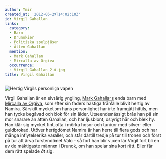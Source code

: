 ```yaml
---
author: Ymir
created_at: '2012-05-29T14:02:10Z'
id: Virgil Gahallan
links:
  category:
  - Barn
  - Drunokier
  - Politiska spelpjäser
  - Ätten Gahallan
  mention:
  - Mark Gahallan
  - Mircalla av Orgiva
  occurrence:
  - Virgil_Gahallan_2.0.jpg
title: Virgil Gahallan
---
```


![Hertig Virgils personliga vapen]

Virgil Gahallan är en elvaårig yngling, [Mark Gahallans] enda barn med [Mircalla av Orgiva], som
efter sin faders hastiga frånfälle blivit hertig av Namira. Särskilt mycket om hans personlighet har
inte framgått hittils, men han tycks begåvad och klok för sin ålder. Utseendemässigt brås han på sin
mor snarare än ätten Gahallan, och har ljusblont, ostyrigt hår och blek hy. Han klär sig mycket
fint, ofta i mörka hosor och tunikor med silver- eller guldbrokad. Utöver hertigdömet Namira är han
herre till flera gods och har många inflytelserika vasaller, och står därtill tredje på tur till
tronen och först på tur att ärva furstendömet Valo - så fort han blir vuxen lär Virgil fort bli en
av de mäktigaste männen i Drunok, om han spelar sina kort rätt. Eller får dem rätt spelade *åt* sig.

  [Hertig Virgils personliga vapen]: Virgil_Gahallan_2.0.jpg "Hertig Virgils personliga vapen"
  [Mark Gahallans]: Mark_Gahallan
  [Mircalla av Orgiva]: Mircalla_av_Orgiva